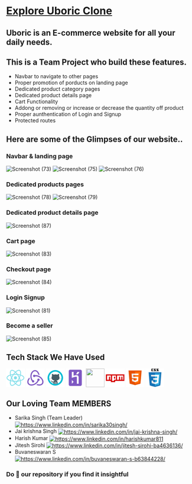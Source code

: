 # [Explore Uboric Clone](https://near-steel-1499.vercel.app/)
## Uboric is an E-commerce website for all your daily needs.
## This is a Team Project who build these features.
  - Navbar to navigate to other pages
  - Proper promotion of porducts on landing page
  - Dedicated product category pages
  - Dedicated product details page
  - Cart Functionality
  - Addong or removing or increase or decrease the quantity off product
  - Proper aunthentication of Login and Signup
  - Protected routes
## Here are some of the Glimpses of our website..
### Navbar & landing page
![Screenshot (73)](https://user-images.githubusercontent.com/101583918/180636012-858818f9-9c5b-4bca-80c5-065745b77345.png)
![Screenshot (75)](https://user-images.githubusercontent.com/101583918/180636051-d8c3241a-4f0c-4a49-afce-9bf5b50204e9.png)
![Screenshot (76)](https://user-images.githubusercontent.com/101583918/180636059-60891eeb-28b2-495b-9402-6b1841c0b4f6.png)
### Dedicated products pages
![Screenshot (78)](https://user-images.githubusercontent.com/101583918/180636078-ed53d4f8-342c-4302-a685-a51892786abc.png)
![Screenshot (79)](https://user-images.githubusercontent.com/101583918/180636084-9d6af371-1f80-4603-9f6d-a2ab433276ab.png)
### Dedicated product details page
![Screenshot (87)](https://user-images.githubusercontent.com/101583918/180636167-2f4421ec-0218-4778-b5b8-aa7ab9c06653.png)
### Cart page
![Screenshot (83)](https://user-images.githubusercontent.com/101583918/180636179-ab45abb1-fa17-44f7-84dd-5e04afdf83c8.png)
### Checkout page
![Screenshot (84)](https://user-images.githubusercontent.com/101583918/180636187-773d0388-a66a-400c-80cf-0f9fa48d3b26.png)
### Login Signup
![Screenshot (81)](https://user-images.githubusercontent.com/101583918/180636205-c6cbdd82-6941-4ab2-a85a-4a0e53eba894.png)
### Become a seller
![Screenshot (85)](https://user-images.githubusercontent.com/101583918/180636353-e8aa3f51-6b28-4aeb-a41c-46aee27b465e.png)

## Tech Stack We Have Used
<code><img height="50" src="https://raw.githubusercontent.com/sachinverma53121/sachinverma53121/master/icons/react.png"></code>
<code><img height="50" src="https://raw.githubusercontent.com/sachinverma53121/sachinverma53121/master/icons/redux.png"></code>
<code><img height="50" src="https://raw.githubusercontent.com/sachinverma53121/sachinverma53121/master/icons/github.png"></code>
<code><img height="50" src="https://raw.githubusercontent.com/sachinverma53121/sachinverma53121/master/icons/heroku.png"></code>
<code><img height="50" width="50" src="https://img.shields.io/badge/-3bc7bd?logo=chakraui&logoColor=white"></code>
<code><img height="50" src="https://raw.githubusercontent.com/sachinverma53121/sachinverma53121/master/icons/npm.png"></code>
<code><img height="50" src="https://raw.githubusercontent.com/sachinverma53121/sachinverma53121/master/icons/html5.png"></code>
<code><img height="50" src="https://raw.githubusercontent.com/devicons/devicon/master/icons/css3/css3-original-wordmark.svg"></code>

## Our Loving Team MEMBERS
- Sarika Singh (Team Leader)  <a href="https://www.linkedin.com/in/sarika30singh/">
      <img align="center" src="https://img.shields.io/badge/LinkedIn-0077B5?style=for-the-badge&logo=linkedin&logoColor=white" alt="https://www.linkedin.com/in/sarika30singh/" />
    </a>
    <br/>
- Jai krishna Singh <a href="https://www.linkedin.com/in/jai-krishna-singh/">
      <img align="center" src="https://img.shields.io/badge/LinkedIn-0077B5?style=for-the-badge&logo=linkedin&logoColor=white" alt="https://www.linkedin.com/in/jai-krishna-singh/" />
    </a>
    <br/>
- Harish Kumar  <a href="https://www.linkedin.com/in/harishkumar811">
      <img align="center" src="https://img.shields.io/badge/LinkedIn-0077B5?style=for-the-badge&logo=linkedin&logoColor=white" alt="https://www.linkedin.com/in/harishkumar811" />
    </a>
    <br/>
- Jitesh Sirohi  <a href="https://www.linkedin.com/in/jitesh-sirohi-ba4636136/">
      <img align="center" src="https://img.shields.io/badge/LinkedIn-0077B5?style=for-the-badge&logo=linkedin&logoColor=white" alt="https://www.linkedin.com/in/jitesh-sirohi-ba4636136/" />
    </a>
    <br/>
- Buvaneswaran S  <a href="https://www.linkedin.com/in/buvaneswaran-s-b63844228/">
      <img align="center" src="https://img.shields.io/badge/LinkedIn-0077B5?style=for-the-badge&logo=linkedin&logoColor=white" alt="https://www.linkedin.com/in/buvaneswaran-s-b63844228/" />
    </a>

### Do 🌟 our repository if you find it insightful


